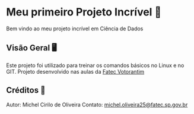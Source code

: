 # Meu primeiro Projeto Incrível 🚀
Bem vindo ao meu projeto incrível em Ciência de Dados

## Visão Geral 🖥
Este projeto foi utilizado para treinar os comandos básicos no Linux
e no GIT.
Projeto desenvolvido nas aulas da 
[Fatec Votorantim](https://fatecvotorantim.cps.sp.gov.br/)

## Créditos 👨
Autor: Michel Cirilo de Oliveira
Contato: michel.oliveira25@fatec.sp.gov.br